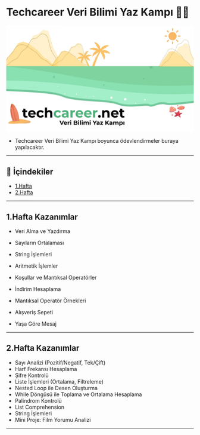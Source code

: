 # Techcareer Veri Bilimi Yaz Kampı 🚀✨

![Proje Görseli](https://github.com/berranuralinca/berranuralinca/raw/main/assets/Camp.jpg)

- Techcareer Veri Bilimi Yaz Kampı boyunca ödevlendirmeler buraya yapılacaktır.

---

## 📌 İçindekiler
- [1.Hafta](#1.Hafta)
- [2.Hafta](#2.Hafta)

---

## 1.Hafta Kazanımlar

- Veri Alma ve Yazdırma

- Sayıların Ortalaması

- String İşlemleri

- Aritmetik İşlemler

- Koşullar ve Mantıksal Operatörler

- İndirim Hesaplama

- Mantıksal Operatör Örnekleri

- Alışveriş Sepeti

- Yaşa Göre Mesaj

---

## 2.Hafta Kazanımlar

- Sayı Analizi (Pozitif/Negatif, Tek/Çift)
- Harf Frekansı Hesaplama 
- Şifre Kontrolü 
- Liste İşlemleri (Ortalama, Filtreleme)
- Nested Loop ile Desen Oluşturma
- While Döngüsü ile Toplama ve Ortalama Hesaplama
- Palindrom Kontrolü 
- List Comprehension 
- String İşlemleri 
- Mini Proje: Film Yorumu Analizi 

---

